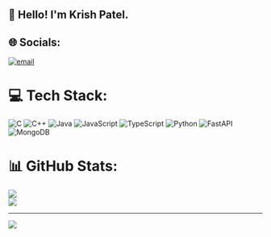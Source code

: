 ## 👋 Hello! I'm Krish Patel.

## 🌐 Socials:
[![email](https://img.shields.io/badge/Email-D14836?logo=gmail&logoColor=white)](mailto:Krish.Patel134@iiitb.ac.in) 

# 💻 Tech Stack:
![C](https://img.shields.io/badge/c-%2300599C.svg?style=for-the-badge&logo=c&logoColor=white) ![C++](https://img.shields.io/badge/c++-%2300599C.svg?style=for-the-badge&logo=c%2B%2B&logoColor=white) ![Java](https://img.shields.io/badge/java-%23ED8B00.svg?style=for-the-badge&logo=openjdk&logoColor=white) ![JavaScript](https://img.shields.io/badge/javascript-%23323330.svg?style=for-the-badge&logo=javascript&logoColor=%23F7DF1E) ![TypeScript](https://img.shields.io/badge/typescript-%23007ACC.svg?style=for-the-badge&logo=typescript&logoColor=white) ![Python](https://img.shields.io/badge/python-3670A0?style=for-the-badge&logo=python&logoColor=ffdd54) ![FastAPI](https://img.shields.io/badge/FastAPI-005571?style=for-the-badge&logo=fastapi) ![MongoDB](https://img.shields.io/badge/MongoDB-%234ea94b.svg?style=for-the-badge&logo=mongodb&logoColor=white)
# 📊 GitHub Stats:
<!---
![](https://github-readme-stats.vercel.app/api?username=kodercrish&theme=dark&hide_border=false&include_all_commits=false&count_private=false)<br/>
--->
![](https://nirzak-streak-stats.vercel.app/?user=kodercrish&theme=dark&hide_border=false)<br/>
![](https://github-readme-stats.vercel.app/api/top-langs/?username=kodercrish&theme=dark&hide_border=false&include_all_commits=false&count_private=false&layout=compact)

---
[![](https://visitcount.itsvg.in/api?id=kodercrish&icon=0&color=0)](https://visitcount.itsvg.in)

<!---
kodercrish/kodercrish is a ✨ special ✨ repository because its `README.md` (this file) appears on your GitHub profile.
You can click the Preview link to take a look at your changes.
--->
